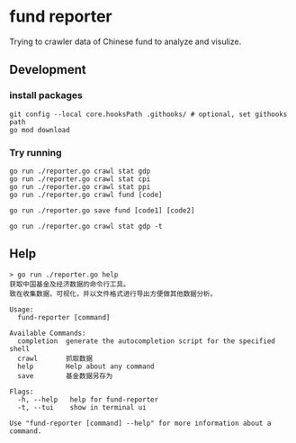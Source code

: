 # fund reporter

Trying to crawler data of Chinese fund to analyze and visulize.

## Development

### install packages

```shell
git config --local core.hooksPath .githooks/ # optional, set githooks path
go mod download
```

### Try running

```shell
go run ./reporter.go crawl stat gdp
go run ./reporter.go crawl stat cpi
go run ./reporter.go crawl stat ppi
go run ./reporter.go crawl fund [code]

go run ./reporter.go save fund [code1] [code2]

go run ./reporter.go crawl stat gdp -t
```

## Help

```shell
> go run ./reporter.go help
获取中国基金及经济数据的命令行工具。
致在收集数据，可视化，并以文件格式进行导出方便做其他数据分析。

Usage:
  fund-reporter [command]

Available Commands:
  completion  generate the autocompletion script for the specified shell
  crawl       抓取数据
  help        Help about any command
  save        基金数据另存为

Flags:
  -h, --help   help for fund-reporter
  -t, --tui    show in terminal ui

Use "fund-reporter [command] --help" for more information about a command.
```
